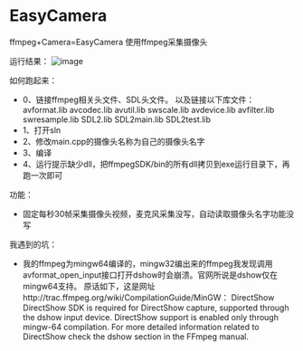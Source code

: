 # EasyCamera
ffmpeg+Camera=EasyCamera
使用ffmpeg采集摄像头

运行结果：
![image](https://user-images.githubusercontent.com/29557326/153695397-5db8c192-9e74-4c34-81be-4d895fbe7351.png)


如何跑起来：
- 0、链接ffmpeg相关头文件、SDL头文件。
以及链接以下库文件：
avformat.lib
avcodec.lib
avutil.lib
swscale.lib
avdevice.lib
avfilter.lib
swresample.lib
SDL2.lib
SDL2main.lib
SDL2test.lib
- 1、打开sln
- 2、修改main.cpp的摄像头名称为自己的摄像头名字
- 3、编译
- 4、运行提示缺少dll，把ffmpegSDK/bin的所有dll拷贝到exe运行目录下，再跑一次即可

功能：
- 固定每秒30帧采集摄像头视频，麦克风采集没写，自动读取摄像头名字功能没写

我遇到的坑：
- 我的ffmpeg为mingw64编译的，mingw32编出来的ffmpeg我发现调用avformat_open_input接口打开dshow时会崩溃。官网所说是dshow仅在mingw64支持。
原话如下，这是网址http://trac.ffmpeg.org/wiki/CompilationGuide/MinGW：
DirectShow
DirectShow SDK is required for DirectShow capture, supported through the dshow input device. DirectShow support is enabled only through mingw-64 compilation.
For more detailed information related to DirectShow check the dshow section in the FFmpeg manual.
